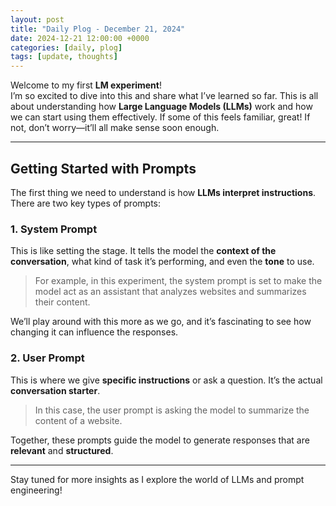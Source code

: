 ```yaml
---
layout: post
title: "Daily Plog - December 21, 2024"
date: 2024-12-21 12:00:00 +0000
categories: [daily, plog]
tags: [update, thoughts]
---
```


Welcome to my first **LM experiment**!  
I’m so excited to dive into this and share what I’ve learned so far. This is all about understanding how **Large Language Models (LLMs)** work and how we can start using them effectively. If some of this feels familiar, great! If not, don’t worry—it’ll all make sense soon enough.

---

## Getting Started with Prompts

The first thing we need to understand is how **LLMs interpret instructions**. There are two key types of prompts:

### 1. System Prompt
This is like setting the stage. It tells the model the **context of the conversation**, what kind of task it’s performing, and even the **tone** to use. 

> For example, in this experiment, the system prompt is set to make the model act as an assistant that analyzes websites and summarizes their content.  

We’ll play around with this more as we go, and it’s fascinating to see how changing it can influence the responses.

### 2. User Prompt
This is where we give **specific instructions** or ask a question. It’s the actual **conversation starter**.

> In this case, the user prompt is asking the model to summarize the content of a website.  

Together, these prompts guide the model to generate responses that are **relevant** and **structured**.

---

Stay tuned for more insights as I explore the world of LLMs and prompt engineering!
